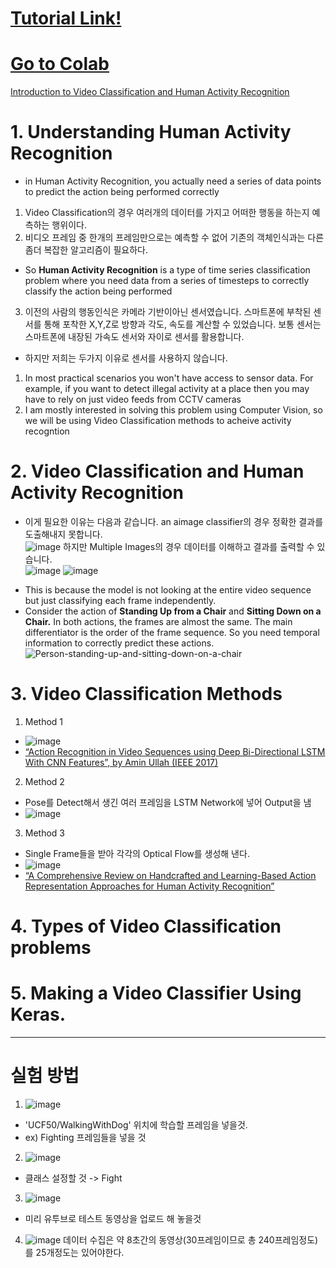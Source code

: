 # [Tutorial Link!](https://github.com/spmallick/learnopencv/tree/master/video-classification-and-human-activity-recognition)
# [Go to Colab](https://colab.research.google.com/drive/1Yxsyc7qTr7KjTyz8qa6mJqb3TagthWK-?usp=sharing#scrollTo=RiAMJx7tr5-I)
[Introduction to Video Classification and Human Activity Recognition](https://learnopencv.com/introduction-to-video-classification-and-human-activity-recognition/)

# 1. Understanding Human Activity Recognition
- in Human Activity Recognition, you actually need a series of data points to predict the action being performed correctly
1. Video Classification의 경우 여러개의 데이터를 가지고 어떠한 행동을 하는지 예측하는 행위이다. 
2. 비디오 프레임 중 한개의 프레임만으로는 예측할 수 없어 기존의 객체인식과는 다른 좀더 복잡한 알고리즘이 필요하다. 
- So **Human Activity Recognition** is a type of time series classification problem where you need data from a series of timesteps to correctly classify the action being performed
3. 이전의 사람의 행동인식은 카메라 기반이아닌 센서였습니다. 스마트폰에 부착된 센서를 통해 포착한 X,Y,Z로 방향과 각도, 속도를 계산할 수 있었습니다. 보통 센서는 스마트폰에 내장된 가속도 센서와 자이로 센서를 활용합니다.
* 하지만 저희는 두가지 이유로 센서를 사용하지 않습니다.
1. In most practical scenarios you won't have access to sensor data. For example, if you want to detect illegal activity at a place then you may have to rely on just video feeds from CCTV cameras
2. I am mostly interested in solving this problem using Computer Vision, so we will be using Video Classification methods to acheive activity recogntion
# 2. Video Classification and Human Activity Recognition
- 이게 필요한 이유는 다음과 같습니다.
an aimage classifier의 경우 정확한 결과를 도출해내지 못합니다.  
![image](https://user-images.githubusercontent.com/76835313/138604493-05bcfb38-144c-4d63-b420-8ef1a19994aa.png)
하지만 Multiple Images의 경우 데이터를 이해하고 결과를 출력할 수 있습니다.  
![image](https://user-images.githubusercontent.com/76835313/138604516-c8195ebf-56f6-4a72-af65-96221c654d50.png)
![image](https://user-images.githubusercontent.com/76835313/138604525-4fd8d831-1e48-410e-89e8-e9c3f6512e25.png)

* This is because the model is not looking at the entire video sequence but just classifying each frame independently.
* Consider the action of **Standing Up from a Chair** and **Sitting Down on a Chair.** In both actions, the frames are almost the same. The main differentiator is the order of the frame sequence. So you need temporal information to correctly predict these actions.  
![Person-standing-up-and-sitting-down-on-a-chair](https://user-images.githubusercontent.com/76835313/138604679-aaa8a56e-6dd8-400b-8aec-42159db2fb52.gif)


# 3. Video Classification Methods
1. Method 1
* ![image](https://user-images.githubusercontent.com/76835313/138604875-50be711d-92a3-4347-9eea-e8598aad4a1e.png)  
* [ “Action Recognition in Video Sequences using Deep Bi-Directional LSTM With CNN Features”, by Amin Ullah (IEEE 2017)](https://ieeexplore.ieee.org/stamp/stamp.jsp?tp=&arnumber=8121994)
2. Method 2
* Pose를 Detect해서 생긴 여러 프레임을 LSTM Network에 넣어 Output을 냄
* ![image](https://user-images.githubusercontent.com/76835313/138604921-a63d85c3-b09b-4000-b2bc-efc41d93ea5a.png)
3. Method 3
* Single Frame들을 받아 각각의 Optical Flow를 생성해 낸다.
* ![image](https://user-images.githubusercontent.com/76835313/138604987-35b78eb7-6d9f-4884-a112-9d995243f9cc.png)
* [“A Comprehensive Review on Handcrafted and Learning-Based Action Representation Approaches for Human Activity Recognition”](https://www.mdpi.com/2076-3417/7/1/110)
# 4. Types of Video Classification problems
# 5. Making a Video Classifier Using Keras.


_____________________________________
# 실험 방법
1. ![image](https://user-images.githubusercontent.com/76835313/138607935-d03a3514-4ced-4a2a-af58-8b8b5f615e0a.png)
* 'UCF50/WalkingWithDog' 위치에 학습할 프레임을 넣을것.
* ex) Fighting 프레임들을 넣을 것
2. ![image](https://user-images.githubusercontent.com/76835313/138607972-1e76d658-5260-4b01-8264-7ad948d83553.png)
* 클래스 설정할 것 -> Fight
3. ![image](https://user-images.githubusercontent.com/76835313/138608009-39c2ebaf-a8f0-47c9-b463-afe8a2532754.png)
* 미리 유투브로 테스트 동영상을 업로드 해 놓을것
4. ![image](https://user-images.githubusercontent.com/76835313/138608639-11bef76b-7900-4578-91f8-64e1b1f059da.png)
데이터 수집은 약 8초간의 동영상(30프레임이므로 총 240프레임정도)를 25개정도는 있어야한다. 
